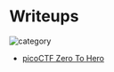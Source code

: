 # Writeups
![category](https://img.shields.io/badge/category-pwn-red)
* [picoCTF Zero To Hero](https://r4j.dev/zero_to_hero)
